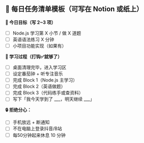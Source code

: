 
## 🧾 每日任务清单模板（可写在 Notion 或纸上）

**🧠 今日目标（写 2\~3 项）**

* [ ] Node.js 学习第 X 小节 / 做 X 道题
* [ ] 英语语法练习 X 分钟
* [ ] 小项目功能实现（如果有）

**📌 学习过程（打钩✅就够了）**

* [ ] 桌面清理完毕，进入学习区
* [ ] 设定番茄钟 + 听专注音乐
* [ ] 完成 Block 1（Node.js 主学习）
* [ ] 完成 Block 2（英语做题）
* [ ] 完成 Block 3（代码练手或查资料）
* [ ] 写下「我今天学到了 \_\_\_，明天继续 \_\_\_」

**🔒 拒绝分心：**

* [ ] 手机放远 + 断通知
* [ ] 不在电脑上登录抖音/B站
* [ ] 每50分钟起来休息 10 分钟

